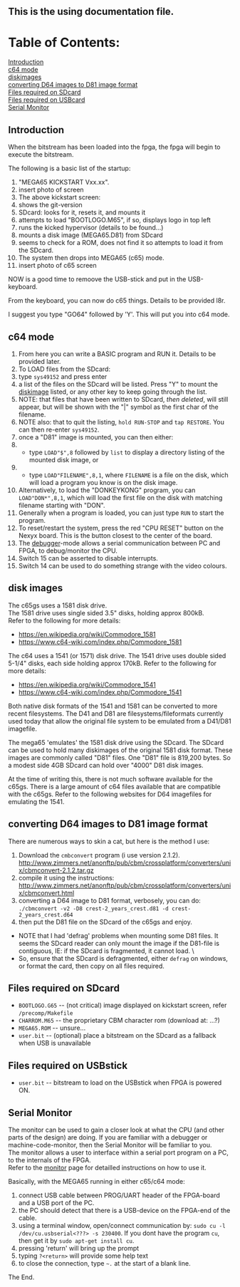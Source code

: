 ## This is the **using** documentation file.

# Table of Contents:

[Introduction](#introduction)  
[c64 mode](#c64-mode)  
[diskimages](#disk-images)  
[converting D64 images to D81 image format](#converting-d64-images-to-d81-image-format)  
[Files required on SDcard](#files-required-on-sdcard)  
[Files required on USBcard](#files-required-on-usbcard)  
[Serial Monitor](#serial-monitor)  

## Introduction

When the bitstream has been loaded into the fpga, the fpga will begin to execute the bitstream.

The following is a basic list of the startup:

1. "MEGA65 KICKSTART Vxx.xx".
 1. insert photo of screen
1. The above kickstart screen:
 1. shows the git-version
 1. SDcard: looks for it, resets it, and mounts it
 1. attempts to load "BOOTLOGO.M65", if so, displays logo in top left
 1. runs the kicked hypervisor (details to be found...)
 1. mounts a disk image (MEGA65.D81) from SDcard
 1. seems to check for a ROM, does not find it so attempts to load it from the SDcard.
1. The system then drops into MEGA65 (c65) mode.
 1. insert photo of c65 screen

NOW is a good time to remoove the USB-stick and put in the USB-keyboard.

From the keyboard, you can now do c65 things. Details to be provided l8r.

I suggest you type "GO64" followed by 'Y'. This will put you into c64 mode.

## c64 mode

1. From here you can write a BASIC program and RUN it. Details to be provided later.
1. To LOAD files from the SDcard:
 1. type ```sys49152``` and press enter
 1. a list of the files on the SDcard will be listed. Press "Y" to mount the [diskimage](#disk-image) listed, or any other key to keep going through the list.
 1. NOTE: that files that have been written to SDcard, *then deleted*, will still appear, but will be shown with the "|" symbol as the first char of the filename.
 1. NOTE also: that to quit the listing, ```hold RUN-STOP``` and ```tap RESTORE```. You can then re-enter ```sys49152```.
 1. once a "D81" image is mounted, you can then either:
 1. - type ```LOAD"$",8``` followed by ```list``` to display a directory listing of the mounted disk image, or
 1. - type ```LOAD"FILENAME",8,1```, where ```FILENAME``` is a file on the disk, which will load a program you know is on the disk image.
 1. Alternatively, to load the "DONKEYKONG" program, you can ```LOAD"DON*",8,1```, which will load the first file on the disk with matching filename starting with "DON".
 1. Generally when a program is loaded, you can just type ```RUN``` to start the program.
1. To reset/restart the system, press the red "CPU RESET" button on the Nexyx board. This is the button closest to the center of the board.
1. The [debugger](#debugger)-mode allows a serial communication between PC and FPGA, to debug/monitor the CPU.
1. Switch 15 can be asserted to disable interrupts.
1. Switch 14 can be used to do something strange with the video colours.


## disk images

The c65gs uses a 1581 disk drive.  
The 1581 drive uses single sided 3.5" disks, holding approx 800kB.  
Refer to the following for more details:
* https://en.wikipedia.org/wiki/Commodore_1581
* https://www.c64-wiki.com/index.php/Commodore_1581

The c64 uses a 1541 (or 1571) disk drive.
The 1541 drive uses double sided 5-1/4" disks, each side holding approx 170kB.
Refer to the following for more details:
* https://en.wikipedia.org/wiki/Commodore_1541
* https://www.c64-wiki.com/index.php/Commodore_1541

Both native disk formats of the 1541 and 1581 can be converted to more recent filesystems. The D41 and D81 are filesystems/fileformats currently used today that allow the original file system to be emulated from a D41/D81 imagefile.

The mega65 'emulates' the 1581 disk drive using the SDcard. The SDcard can be used to hold many diskimages of the original 1581 disk format. These images are commonly called "D81" files. One "D81" file is 819,200 bytes. So a modest side 4GB SDcard can hold over "4000" D81 disk images.

At the time of writing this, there is not much software available for the c65gs.
There is a large amount of c64 files available that are compatible with the c65gs.
Refer to the following websites for D64 imagefiles for emulating the 1541.

## converting D64 images to D81 image format

There are numerous ways to skin a cat, but here is the method I use:

1. Download the ```cmbconvert``` program (i use version 2.1.2).  
http://www.zimmers.net/anonftp/pub/cbm/crossplatform/converters/unix/cbmconvert-2.1.2.tar.gz
1. compile it using the instructions:  
http://www.zimmers.net/anonftp/pub/cbm/crossplatform/converters/unix/cbmconvert.html
1. converting a D64 image to D81 format, verbosely, you can do:  
```./cbmconvert -v2 -D8 crest-2_years_crest.d81 -d crest-2_years_crest.d64```  
1. then put the D81 file on the SDcard of the c65gs and enjoy.  

* NOTE that I had 'defrag' problems when mounting some D81 files. It seems the SDcard reader can only mount the image if the D81-file is contiguous, IE: if the SDcard is fragmented, it cannot load.  \
* So, ensure that the SDcard is defragmented, either ```defrag``` on windows, or format the card, then copy on all files required.

## Files required on SDcard

* ```BOOTLOGO.G65``` -- (not critical) image displayed on kickstart screen, refer ```/precomp/Makefile```   
* ```CHARROM.M65``` -- the proprietary CBM character rom (download at: ...?)  
* ```MEGA65.ROM``` -- unsure...  
* ```user.bit``` -- (optional) place a bitstream on the SDcard as a fallback when USB is unavailable  

## Files required on USBstick

* ```user.bit``` -- bitstream to load on the USBstick when FPGA is powered ON.  

## Serial Monitor
The monitor can be used to gain a closer look at what the CPU (and other parts of the design) are doing. If you are familiar with a debugger or machine-code-monitor, then the Serial Monitor will be familiar to you.  
The monitor allows a user to interface within a serial port program on a PC, to the internals of the FPGA.  
Refer to the [monitor](./monitor.md) page for detailled instructions on how to use it.  

Basically, with the MEGA65 running in either c65/c64 mode:

1. connect USB cable between PROG/UART header of the FPGA-board and a USB port of the PC.
1. the PC should detect that there is a USB-device on the FPGA-end of the cable.
1. using a terminal window, open/connect communication by: ```sudo cu -l /dev/cu.usbserial<???> -s 230400```. If you dont have the program ```cu```, then get it by ```sudo apt-get install cu```.
1. pressing 'return' will bring up the prompt
1. typing ```?<return>``` will provide some help text
1. to close the connection, type ```~.``` at the start of a blank line.

The End.
